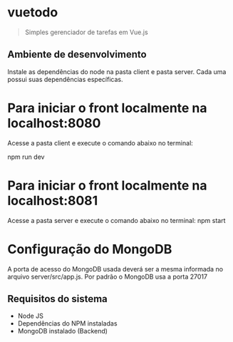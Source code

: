 # vuetodo

> Simples gerenciador de tarefas em Vue.js

## Ambiente de desenvolvimento

Instale as dependências do node na pasta client e pasta server.
Cada uma possui suas dependências específicas.

# Para iniciar o front localmente na localhost:8080
Acesse a pasta client e execute o comando abaixo no terminal:

npm run dev

# Para iniciar o front localmente na localhost:8081
Acesse a pasta server e execute o comando abaixo no terminal:
npm start

# Configuração do MongoDB
A porta de acesso do MongoDB usada deverá ser a mesma informada no arquivo
server/src/app.js. Por padrão o MongoDB usa a porta 27017

## Requisitos do sistema

- Node JS
- Dependências do NPM instaladas
- MongoDB instalado (Backend)

```
